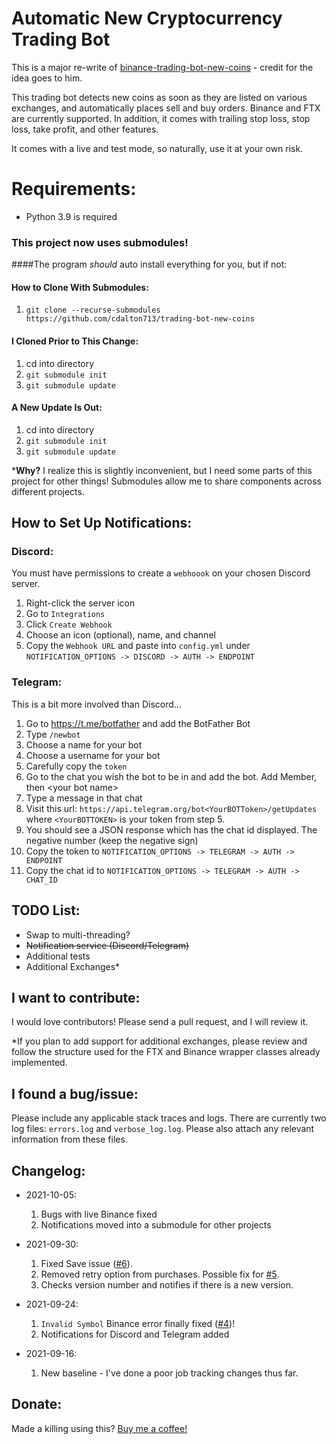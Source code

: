 # Automatic New Cryptocurrency Trading Bot
This is a major re-write of [binance-trading-bot-new-coins](https://github.com/CyberPunkMetalHead/binance-trading-bot-new-coins "binance-trading-bot-new-coins") - credit for the idea goes to him.

This trading bot detects new coins as soon as they are listed on various exchanges, and automatically places sell and buy orders.  Binance and FTX are currently supported. In addition, it comes with trailing stop loss, stop loss, take profit, and other features.

It comes with a live and test mode, so naturally, use it at your own risk.

# Requirements:
- Python 3.9 is required

### This project now uses submodules!
####The program _should_ auto install everything for you, but if not:
#### How to Clone With Submodules:
1. `git clone --recurse-submodules https://github.com/cdalton713/trading-bot-new-coins`

#### I Cloned Prior to This Change:
1. cd into directory
2. `git submodule init`
3. `git submodule update`

#### A New Update Is Out:
1. cd into directory
2. `git submodule init`
3. `git submodule update`

***Why?** I realize this is slightly inconvenient, but I need some parts of this project for other things!  Submodules allow me to share components across different projects.

## How to Set Up Notifications:
### Discord:
You must have permissions to create a `webhoook` on your chosen Discord server. 

1. Right-click the server icon
2. Go to `Integrations`
3. Click `Create Webhook`
4. Choose an icon (optional), name, and channel
5. Copy the `Webhook URL` and paste into `config.yml` under `NOTIFICATION_OPTIONS -> DISCORD -> AUTH -> ENDPOINT`

### Telegram:
This is a bit more involved than Discord...
1. Go to https://t.me/botfather and add the BotFather Bot
2. Type `/newbot`
3. Choose a name for your bot
4. Choose a username for your bot
5. Carefully copy the `token`
6. Go to the chat you wish the bot to be in and add the bot.  Add Member, then \<your bot name\>
7. Type a message in that chat
8. Visit this url:  `https://api.telegram.org/bot<YourBOTToken>/getUpdates` where `<YourBOTTOKEN>` is your token from step 5.
9. You should see a JSON response which has the chat id displayed.  The negative number (keep the negative sign)
10. Copy the token to  `NOTIFICATION_OPTIONS -> TELEGRAM -> AUTH -> ENDPOINT`
11. Copy the chat id to `NOTIFICATION_OPTIONS -> TELEGRAM -> AUTH -> CHAT_ID`

## TODO List:
- Swap to multi-threading?
- ~~Notification service (Discord/Telegram)~~
- Additional tests
- Additional Exchanges*

## I want to contribute:
I would love contributors! Please send a pull request, and I will review it.

*If you plan to add support for additional exchanges, please review and follow the structure used for the FTX and Binance wrapper classes already implemented.

## I found a bug/issue:
Please include any applicable stack traces and logs.  There are currently two log files: `errors.log` and `verbose_log.log`.  Please also attach any relevant information from these files.

## Changelog:
- 2021-10-05:
  1. Bugs with live Binance fixed
  2. Notifications moved into a submodule for other projects

- 2021-09-30:
  1. Fixed Save issue ([#6](https://github.com/cdalton713/trading-bot-new-coins/issues/6)).
  2. Removed retry option from purchases. Possible fix for [#5](https://github.com/cdalton713/trading-bot-new-coins/issues/5).
  3. Checks version number and notifies if there is a new version.
  
- 2021-09-24: 
  1. `Invalid Symbol` Binance error finally fixed ([#4](https://github.com/cdalton713/trading-bot-new-coins/issues/4))! 
  2. Notifications for Discord and Telegram added
  
- 2021-09-16:
  1. New baseline - I've done a poor job tracking changes thus far.

## Donate:
Made a killing using this?  [Buy me a coffee!](https://venmo.com/u/Cdalton713)